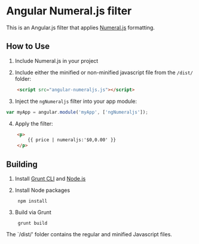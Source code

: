 # Angular Numeral.js filter 

This is an Angular.js filter that applies [Numeral.js](http://numeraljs.com/) formatting.

## How to Use

1. Include Numeral.js in your project

2. Include either the minified or non-minified javascript file from the `/dist/` folder:

```html
    <script src="angular-numeraljs.js"></script>
```

3. Inject the `ngNumeraljs` filter into your app module:

```javascript
var myApp = angular.module('myApp', ['ngNumeraljs']);
```

4. Apply the filter:

```html
    <p>
        {{ price | numeraljs:'$0,0.00' }}
    </p>
```

## Building

1. Install [Grunt CLI](http://gruntjs.com/getting-started) and [Node.js](http://nodejs.org/)

2. Install Node packages

        npm install

3. Build via Grunt

        grunt build

The `/dist/' folder contains the regular and minified Javascript files.